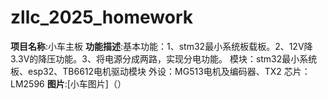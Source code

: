 # zllc_2025_homework
__项目名称__:小车主板
__功能描述__:基本功能：1、stm32最小系统板载板。2、12V降3.3V的降压功能。3、将电源分成两路，实现分电功能。
              模块：stm32最小系统板、esp32、TB6612电机驱动模块
              外设：MG513电机及编码器、TX2
              芯片：LM2596
__图片__:[小车图片]（）
